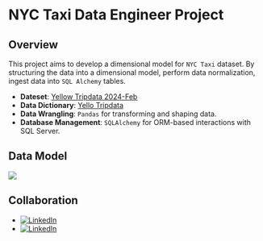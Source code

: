 # NYC Taxi Data Engineer Project

## Overview 
This project aims to develop a dimensional model for `NYC Taxi` dataset. By structuring the data into a dimensional model, perform data normalization, ingest data into `SQL Alchemy` tables.


- **Dateset**: [Yellow Tripdata 2024-Feb](https://www.nyc.gov/site/tlc/about/tlc-trip-record-data.page)
- **Data Dictionary**: [Yello Tripdata](https://www.nyc.gov/assets/tlc/downloads/pdf/data_dictionary_trip_records_yellow.pdf)
- **Data Wrangling**: `Pandas` for transforming and shaping data.
- **Database Management**: `SQLAlchemy` for ORM-based interactions with SQL Server.

## Data Model
![]([https://i.imgur.com/Nsa0X9O.png](https://raw.githubusercontent.com/zalshawi/NYC_Taxi_DataEngineering/main/data_model.png))


## Collaboration
- [![LinkedIn](https://img.shields.io/badge/-Ziyad_Alshawi-blue?style=flat&logo=LinkedIn)](https://www.linkedin.com/in/zalshawi)
- [![LinkedIn](https://img.shields.io/badge/-Abdullah_Alqahtani-blue?style=flat&logo=LinkedIn)](https://www.linkedin.com/in/Abdullah-alqahtani-987b69197) 

